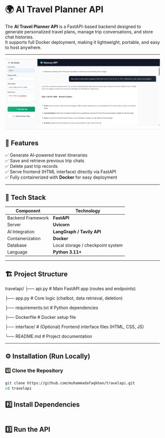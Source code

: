 # 🌍 AI Travel Planner API

The **AI Travel Planner API** is a FastAPI-based backend designed to generate personalized travel plans, manage trip conversations, and store chat histories.  
It supports full Docker deployment, making it lightweight, portable, and easy to host anywhere.

---

![Travel_Planner](travel.png)

## 🚀 Features

✅ Generate AI-powered travel itineraries  
✅ Save and retrieve previous trip chats  
✅ Delete past trip records  
✅ Serve frontend (HTML interface) directly via FastAPI  
✅ Fully containerized with **Docker** for easy deployment  

---

## 🧠 Tech Stack

| Component | Technology |
|------------|-------------|
| Backend Framework | **FastAPI** |
| Server | **Uvicorn** |
| AI Integration | **LangGraph / Tavily API** |
| Containerization | **Docker** |
| Database | Local storage / checkpoint system |
| Language | **Python 3.11+** |

---

## 🏗️ Project Structure

travelapi/
├── api.py # Main FastAPI app (routes and endpoints)

├── app.py # Core logic (chatbot, data retrieval, deletion)

├── requirements.txt # Python dependencies

├── Dockerfile # Docker setup file

├── interface/ # (Optional) Frontend interface files (HTML, CSS, JS)

└── README.md # Project documentation


---

## ⚙️ Installation (Run Locally)

### 1️⃣ Clone the Repository
```bash
git clone https://github.com/muhammadafaqkhan/travelapi.git
cd travelapi
```

## 2️⃣ Install Dependencies
```pip install -r requirements.txt
```
## 3️⃣ Run the API
```uvicorn api:app --host 0.0.0.0 --port 8000
```
